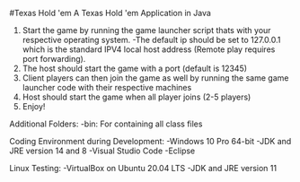 #Texas Hold 'em
A Texas Hold 'em Application in Java

1. Start the game by running the game launcher script thats with your respective operating system.
-The default ip should be set to 127.0.0.1 which is the standard IPV4 local host address (Remote play requires port forwarding).
2. The host should start the game with a port (default is 12345)
3. Client players can then join the game as well by running the same game launcher code with their respective machines
4. Host should start the game when all player joins (2-5 players)
5. Enjoy! 

Additional Folders:
-bin: For containing all class files

Coding Environment during Development:
-Windows 10 Pro 64-bit
-JDK and JRE version 14 and 8
-Visual Studio Code
-Eclipse

Linux Testing:
-VirtualBox on Ubuntu 20.04 LTS
-JDK and JRE version 11